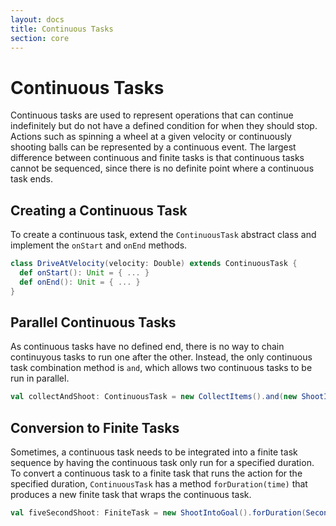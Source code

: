```yaml
---
layout: docs
title: Continuous Tasks
section: core
---
```


# Continuous Tasks
Continuous tasks are used to represent operations that can continue indefinitely but do not have a defined condition for when they should stop. Actions such as spinning a wheel at a given velocity or continuously shooting balls can be represented by a continuous event. The largest difference between continuous and finite tasks is that continuous tasks cannot be sequenced, since there is no definite point where a continuous task ends.

## Creating a Continuous Task
To create a continuous task, extend the `ContinuousTask` abstract class and implement the `onStart` and `onEnd` methods.

```scala
class DriveAtVelocity(velocity: Double) extends ContinuousTask {
  def onStart(): Unit = { ... }
  def onEnd(): Unit = { ... }
}
```

## Parallel Continuous Tasks
As continuous tasks have no defined end, there is no way to chain continuyous tasks to run one after the other. Instead, the only continuous task combination method is `and`, which allows two continuous tasks to be run in parallel.

```scala
val collectAndShoot: ContinuousTask = new CollectItems().and(new ShootIntoGoal())
```

## Conversion to Finite Tasks
Sometimes, a continuous task needs to be integrated into a finite task sequence by having the continuous task only run for a specified duration. To convert a continuous task to a finite task that runs the action for the specified duration, `ContinuousTask` has a method `forDuration(time)` that produces a new finite task that wraps the continuous task.

```scala
val fiveSecondShoot: FiniteTask = new ShootIntoGoal().forDuration(Seconds(5))
```
